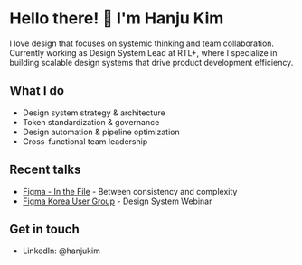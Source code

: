 # Hello there! 👋 I'm Hanju Kim

I love design that focuses on systemic thinking and team collaboration. Currently working as Design System Lead at RTL+, where I specialize in building scalable design systems that drive product development efficiency.

## What I do
- Design system strategy & architecture 
- Token standardization & governance
- Design automation & pipeline optimization
- Cross-functional team leadership

## Recent talks
- [Figma - In the File](https://youtu.be/QGWD6EhhKYE?si=bSF5LEg3P1Abst6x&t=1390) - Between consistency and complexity
- [Figma Korea User Group](https://vimeo.com/985542812) - Design System Webinar

## Get in touch
- LinkedIn: @hanjukim